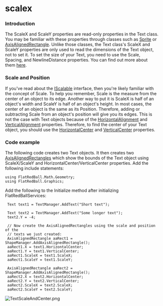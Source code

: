 # scalex

### Introduction

The ScaleX and ScaleY properties are read-only properties in the Text class. You may be familiar with these properties through classes such as [Sprite](../../../../../frb/docs/index.php) or [AxisAlignedRectangle](../../../../../frb/docs/index.php). Unlike those classes, the Text class's ScaleX and ScaleY properties are only used to read the dimensions of the Text object, not to set it. To set the size of your Text, you need to use the Scale, Spacing, and NewlineDistance properties. You can find out more about them [here](../../../../../frb/docs/index.php#Text_Size).

### Scale and Position

If you've read about the [IScalable](../../../../../frb/docs/index.php) interface, then you're likely familiar with the concept of Scale. To help you remember, Scale is the measure from the center of an object to its edge. Another way to put it is ScaleX is half of an object's width and ScaleY is half of an object's height. In most cases, the center of an object is the same as its Position. Therefore, adding or subtracting Scale from an object's position will give you its edges. This is not the case with Text objects because of the [HorizontalAlignment](../../../../../frb/docs/index.php) and [VerticalAlignment](../../../../../frb/docs/index.php) properties. Therefore, to find the center of your Text object, you should use the [HorizontalCenter](../../../../../frb/docs/index.php) and [VerticalCenter](../../../../../frb/docs/index.php) properties.

### Code example

The following code creates two Text objects. It then creates two [AxisAlignedRectangles](../../../../../frb/docs/index.php) which show the bounds of the Text object using ScaleX/ScaleY and HorizontalCenter/VerticalCenter properties. Add the following include statements:

```
using FlatRedBall.Math.Geometry;
using FlatRedBall.Graphics;
```

Add the following to the Initialize method after initializing FlatRedBallServices:

```
 Text text1 = TextManager.AddText("Short text");

 Text text2 = TextManager.AddText("Some longer text");
 text2.Y = -4;

 // Now create the AxisAlignedRectangles using the scale and position of the
 // texts we just created:
 AxisAlignedRectangle aaRect1 = ShapeManager.AddAxisAlignedRectangle();
 aaRect1.X = text1.HorizontalCenter;
 aaRect1.Y = text1.VerticalCenter;
 aaRect1.ScaleX = text1.ScaleX;
 aaRect1.ScaleY = text1.ScaleY;

 AxisAlignedRectangle aaRect2 = ShapeManager.AddAxisAlignedRectangle();
 aaRect2.X = text2.HorizontalCenter;
 aaRect2.Y = text2.VerticalCenter;
 aaRect2.ScaleX = text2.ScaleX;
 aaRect2.ScaleY = text2.ScaleY;
```

![TextScaleAndCenter.png](../../../../../media/migrated_media-TextScaleAndCenter.png)
